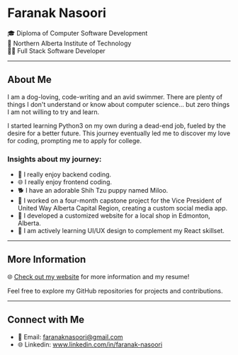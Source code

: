 # Faranak Nasoori

🎓 Diploma of Computer Software Development  
🏫 Northern Alberta Institute of Technology  
👨‍💻 Full Stack Software Developer 

---

## About Me

I am a dog-loving, code-writing and an avid swimmer. There are plenty of things I don't understand or know about computer science... but zero things I am not willing to try and learn.

I started learning Python3 on my own during a dead-end job, fueled by the desire for a better future. This journey eventually led me to discover my love for coding, prompting me to apply for college.

### Insights about my journey:

- 🚀 I really enjoy backend coding.
- 🌐 I really enjoy frontend coding.
- 🐕 I have an adorable Shih Tzu puppy named Miloo.
- 💼 I worked on a four-month capstone project for the Vice President of United Way Alberta Capital Region, creating a custom social media app.
- 🔄 I developed a customized website for a local shop in Edmonton, Alberta.
- 🎨 I am actively learning UI/UX design to complement my React skillset.

---

## More Information

🌐 [Check out my website](https://faranak-nasoori-old-portofolio.netlify.app) for more information and my resume!

Feel free to explore my GitHub repositories for projects and contributions.

---

## Connect with Me

- 📧 Email: faranaknasoori@gmail.com
- 🌐 Linkedin: www.linkedin.com/in/faranak-nasoori

